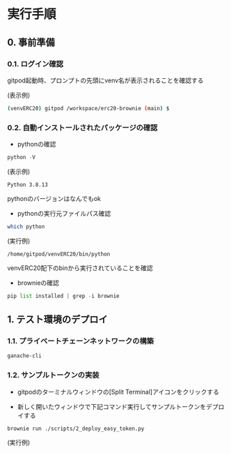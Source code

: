 # 実行手順
## 0. 事前準備
### 0.1. ログイン確認
gitpod起動時、プロンプトの先頭にvenv名が表示されることを確認する  

(表示例)
```bash
(venvERC20) gitpod /workspace/erc20-brownie (main) $
```

### 0.2. 自動インストールされたパッケージの確認
- pythonの確認  
```python
python -V
```
(表示例)

```
Python 3.8.13
```
pythonのバージョンはなんでもok  

- pythonの実行元ファイルパス確認  
```bash
which python
```
(実行例)
```
/home/gitpod/venvERC20/bin/python
```

venvERC20配下のbinから実行されていることを確認  

- brownieの確認  
```python
pip list installed | grep -i brownie
```

## 1. テスト環境のデプロイ
### 1.1. プライベートチェーンネットワークの構築
```bash
ganache-cli
```
### 1.2. サンプルトークンの実装
- gitpodのターミナルウィンドウの[Split Terminal]アイコンをクリックする  

- 新しく開いたウィンドウで下記コマンド実行してサンプルトークンをデプロイする
```bash
brownie run ./scripts/2_deploy_easy_token.py
```
(実行例)

